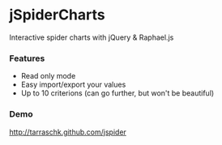 jSpiderCharts
=============

Interactive spider charts with jQuery &amp; Raphael.js

### Features
* Read only mode
* Easy import/export your values
* Up to 10 criterions (can go further, but won't be beautiful)

### Demo
http://tarraschk.github.com/jspider
